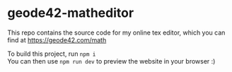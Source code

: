 # geode42-matheditor

This repo contains the source code for my online tex editor, which you can find at https://geode42.com/math

To build this project, run `npm i`<br>
You can then use `npm run dev` to preview the website in your browser :)

